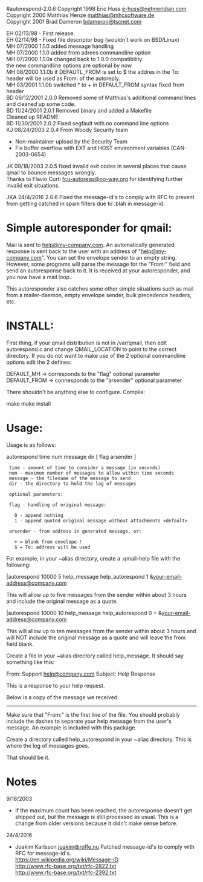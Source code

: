 #autorespond-2.0.6
Copyright 1998 Eric Huss <e-huss@netmeridian.com>  
Copyright 2000 Matthias Henze <matthias@mhcsoftware.de>  
Copyright 2001 Brad Dameron <bdameron@tscnet.com>  

EH  02/13/98 - First release.  
EH  02/14/98 - Fixed file descriptor bug (wouldn't work on BSD/Linux)  
MH  07/2000 1.1.0 added message handling  
MH  07/2000 1.1.0 added from adrees commandline option  
MH  07/2000 1.1.0a  changed back to 1.0.0 compatibility  
      the new commandline options are optional by now  
MH  08/2000 1.1.0b  if DEFAUTL_FROM is set to $ the addres in the To:  
      header will be used as From: of the autoreply.  
MH  03/2001     1.1.0b  switched * to + in DEFAULT_FROM syntax
      fixed from header  
BD  06/12/2001  2.0.0   Removed some of Matthias's additional command lines  
      and cleaned up some code.  
BD  11/24/2001  2.0.1   Removed binary and added a Makefile  
      Cleaned up README  
BD  11/30/2001  2.0.2   Fixed segfault with no command line options  
KJ  08/24/2003  2.0.4   From Woody Security team  
  * Non-maintainer upload by the Security Team
  * Fix buffer overflow with EXT and HOST environment variables
    (CAN-2003-0654)

JK  09/18/2003  2.0.5 fixed invalid exit codes in several places that cause qmail to bounce messages wrongly.  
Thanks to Flavio Curti fcu-autoresp@no-way.org for identifying further invalid exit situations.

JKA 24/4/2016 2.0.6 Fixed the message-id's to comply with RFC to prevent from getting catched in spam filters due to .blah in message-id.



Simple autoresponder for qmail:
==============================================

Mail is sent to help@my-company.com. An automatically generated response
is sent back to the user with an address of "help@my-company.com".  You
can set the envelope sender to an empty string.  However, some programs
will parse the message for the "From:"  field and send an autoresponse
back to it.  It is received at your autoresponder, and you now have a mail
loop. 

This autoresponder also catches some other simple situations such as mail
from a mailer-daemon, empty envelope sender, bulk precedence headers, etc. 



INSTALL:
=============

First thing, if your qmail distribution is not in /var/qmail, then edit
autorespond.c and change QMAIL_LOCATION to point to the correct directory. 
If you do not want to make use of the 2 optional commandline options edit 
the 2 defines:

DEFAULT_MH    -> corresponds to the "flag" optional parameter
DEFAULT_FROM  -> connesponds to the "arsender" optional parameter


There shouldn't be anything else to configure.  Compile: 

make
make install



Usage:
=============

Usage is as follows:

autorespond time num message dir [ flag arsender ]

     time - amount of time to consider a message (in seconds)
     num - maximum number of messages to allow within time seconds
     message - the filename of the message to send
     dir - the directory to hold the log of messages

     optional parameters:

     flag - handling of original message:

       0 - append nothing
       1 - append quoted original message without attachments <default>

     arsender - from address in generated message, or:

       + = blank from envelope ! 
       $ = To: address will be used


For example, in your ~alias directory, create a .qmail-help file with
the following:


|autorespond 10000 5 help_message help_autorespond 1
&your-email-address@company.com


This will allow up to five messages from the sender within about 3 hours 
and include the original message as a quote.

|autorespond 10000 10 help_message help_autorespond 0 +
&your-email-address@company.com


This will allow up to ten messages from the sender within about 3 hours and
will NOT include the original message as a quote and will leave the from
field blank.


Create a file in your ~alias directory called help_message.  It should say
something like this: 


From: Support <help@company.com>
Subject: Help Response

This is a response to your help request.


Below is a copy of the message we received.

--------

Make sure that "From:" is the first line of the file.  You should probably
include the dashes to separate your help message from the user's message. 
An example is included with this package. 

Create a directory called help_autorespond in your ~alias directory.  This
is where the log of messages goes. 

That should be it.


Notes
=====
9/18/2003
- If the maximum count has been reached, the autoresponse doesn't 
  get shipped out, but the message is still processed as usual.
  This is a change from older versions because it didn't make
  sense before.

24/4/2016
- Joakim Karlsson <joakim@roffe.nu> Patched message-id's to comply
  with RFC for message-id's.  
  https://en.wikipedia.org/wiki/Message-ID  
  http://www.rfc-base.org/txt/rfc-2822.txt  
  http://www.rfc-base.org/txt/rfc-2392.txt  
